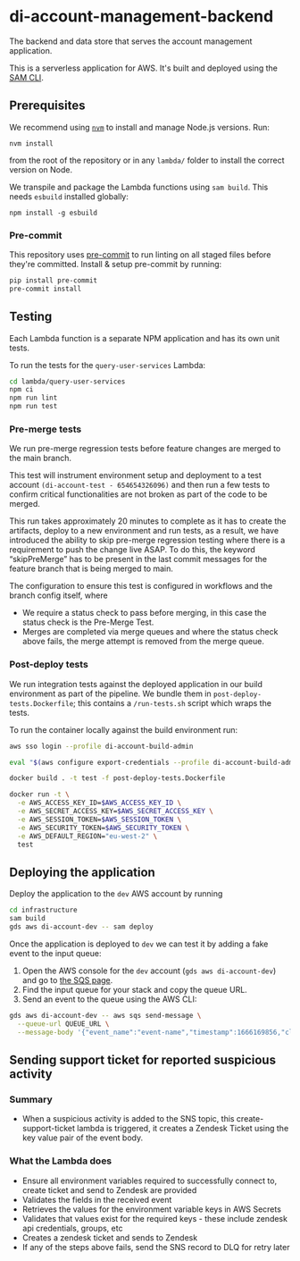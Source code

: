 # di-account-management-backend

The backend and data store that serves the account management application.

This is a serverless application for AWS. It's built and deployed using the [SAM CLI](https://aws.amazon.com/serverless/sam/).

## Prerequisites

We recommend using [`nvm`](https://github.com/nvm-sh/nvm) to install and manage Node.js versions. Run:

```
nvm install
```

from the root of the repository or in any `lambda/` folder to install the correct version on Node.

We transpile and package the Lambda functions using `sam build`. This needs `esbuild` installed globally:

```
npm install -g esbuild
```

### Pre-commit

This repository uses [pre-commit](https://pre-commit.com/) to run linting on all staged files before they're committed.
Install & setup pre-commit by running:

```bash
pip install pre-commit
pre-commit install
```

## Testing

Each Lambda function is a separate NPM application and has its own unit tests.

To run the tests for the `query-user-services` Lambda:

```bash
cd lambda/query-user-services
npm ci
npm run lint
npm run test
```

### Pre-merge tests

We run pre-merge regression tests before feature changes are merged to the main branch.

This test will instrument environment setup and deployment to a test account `(di-account-test - 654654326096)` and
then run a few tests to confirm critical functionalities are not broken as part of the code to be merged.

This run takes approximately 20 minutes to complete as it has to create the artifacts,
deploy to a new environment and run tests, as a result, we have introduced the ability to
skip pre-merge regression testing where there is a requirement to push the change live ASAP.
To do this, the keyword “skipPreMerge” has to be present in the last commit messages for the feature branch
that is being merged to main.

The configuration to ensure this test is configured in workflows and the branch config itself, where

- We require a status check to pass before merging, in this case the status check is the Pre-Merge Test.
- Merges are completed via merge queues and where the status check above fails, the merge attempt is removed from the merge queue.

### Post-deploy tests

We run integration tests against the deployed application in our build environment as part of the pipeline.
We bundle them in `post-deploy-tests.Dockerfile`; this contains a `/run-tests.sh` script which wraps the tests.

To run the container locally against the build environment run:

```bash
aws sso login --profile di-account-build-admin

eval "$(aws configure export-credentials --profile di-account-build-admin --format env)"

docker build . -t test -f post-deploy-tests.Dockerfile

docker run -t \
  -e AWS_ACCESS_KEY_ID=$AWS_ACCESS_KEY_ID \
  -e AWS_SECRET_ACCESS_KEY=$AWS_SECRET_ACCESS_KEY \
  -e AWS_SESSION_TOKEN=$AWS_SESSION_TOKEN \
  -e AWS_SECURITY_TOKEN=$AWS_SECURITY_TOKEN \
  -e AWS_DEFAULT_REGION="eu-west-2" \
  test
```

## Deploying the application

Deploy the application to the `dev` AWS account by running

```bash
cd infrastructure
sam build
gds aws di-account-dev -- sam deploy
```

Once the application is deployed to `dev` we can test it by adding a fake event to the input queue:

1. Open the AWS console for the `dev` account (`gds aws di-account-dev`) and go to [the SQS page](https://eu-west-2.console.aws.amazon.com/sqs/v2/home?region=eu-west-2#/queues).
2. Find the input queue for your stack and copy the queue URL.
3. Send an event to the queue using the AWS CLI:

```bash
gds aws di-account-dev -- aws sqs send-message \
  --queue-url QUEUE_URL \
  --message-body '{"event_name":"event-name","timestamp":1666169856,"client_id":"client-id","user":{"user_id":"user_id"}}'
```

## Sending support ticket for reported suspicious activity

### Summary

- When a suspicious activity is added to the SNS topic, this create-support-ticket lambda is triggered, it creates a Zendesk Ticket using the key value pair of the event body.

### What the Lambda does

- Ensure all environment variables required to successfully connect to, create ticket and send to Zendesk are provided
- Validates the fields in the received event
- Retrieves the values for the environment variable keys in AWS Secrets
- Validates that values exist for the required keys - these include zendesk api credentials, groups, etc
- Creates a zendesk ticket and sends to Zendesk
- If any of the steps above fails, send the SNS record to DLQ for retry later
